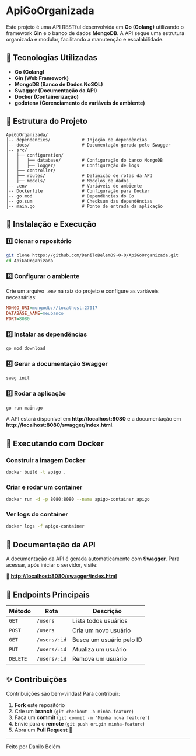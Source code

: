 # ApiGoOrganizada

Este projeto é uma API RESTful desenvolvida em **Go (Golang)** utilizando o framework **Gin** e o banco de dados **MongoDB**. A API segue uma estrutura organizada e modular, facilitando a manutenção e escalabilidade.

## 🚀 Tecnologias Utilizadas

- **Go (Golang)**
- **Gin (Web Framework)**
- **MongoDB (Banco de Dados NoSQL)**
- **Swagger (Documentação da API)**
- **Docker (Containerização)**
- **godotenv (Gerenciamento de variáveis de ambiente)**

## 📁 Estrutura do Projeto

```
ApiGoOrganizada/
│-- dependencies/            # Injeção de dependências
│-- docs/                    # Documentação gerada pelo Swagger
│-- src/
│   ├── configuration/
│   │   ├── database/        # Configuração do banco MongoDB
│   │   ├── logger/          # Configuração de logs
│   ├── controller/
│   ├── routes/              # Definição de rotas da API
│   ├── models/              # Modelos de dados
│-- .env                     # Variáveis de ambiente
│-- Dockerfile               # Configuração para Docker
│-- go.mod                   # Dependências do Go
│-- go.sum                   # Checksum das dependências
│-- main.go                  # Ponto de entrada da aplicação
```

## 🔧 Instalação e Execução

### 1️⃣ Clonar o repositório
```sh
git clone https://github.com/DaniloBelem09-0-0/ApiGoOrganizada.git
cd ApiGoOrganizada
```

### 2️⃣ Configurar o ambiente
Crie um arquivo `.env` na raiz do projeto e configure as variáveis necessárias:
```ini
MONGO_URI=mongodb://localhost:27017
DATABASE_NAME=meubanco
PORT=8080
```

### 3️⃣ Instalar as dependências
```sh
go mod download
```

### 4️⃣ Gerar a documentação Swagger
```sh
swag init
```

### 5️⃣ Rodar a aplicação
```sh
go run main.go
```

A API estará disponível em **http://localhost:8080** e a documentação em **http://localhost:8080/swagger/index.html**.

## 🐳 Executando com Docker

### Construir a imagem Docker
```sh
docker build -t apigo .
```

### Criar e rodar um container
```sh
docker run -d -p 8080:8080 --name apigo-container apigo
```

### Ver logs do container
```sh
docker logs -f apigo-container
```

## 📖 Documentação da API

A documentação da API é gerada automaticamente com **Swagger**. Para acessar, após iniciar o servidor, visite:

🔗 **[http://localhost:8080/swagger/index.html](http://localhost:8080/swagger/index.html)**

## 📌 Endpoints Principais

| Método  | Rota            | Descrição          |
|---------|----------------|--------------------|
| `GET`   | `/users`       | Lista todos usuários |
| `POST`  | `/users`       | Cria um novo usuário |
| `GET`   | `/users/:id`   | Busca um usuário pelo ID |
| `PUT`   | `/users/:id`   | Atualiza um usuário |
| `DELETE`| `/users/:id`   | Remove um usuário |

## ✨ Contribuições

Contribuições são bem-vindas! Para contribuir:
1. **Fork** este repositório
2. Crie um **branch** (`git checkout -b minha-feature`)
3. Faça um **commit** (`git commit -m 'Minha nova feature'`)
4. Envie para o **remote** (`git push origin minha-feature`)
5. Abra um **Pull Request** 🚀

---

Feito por Danilo Belém

